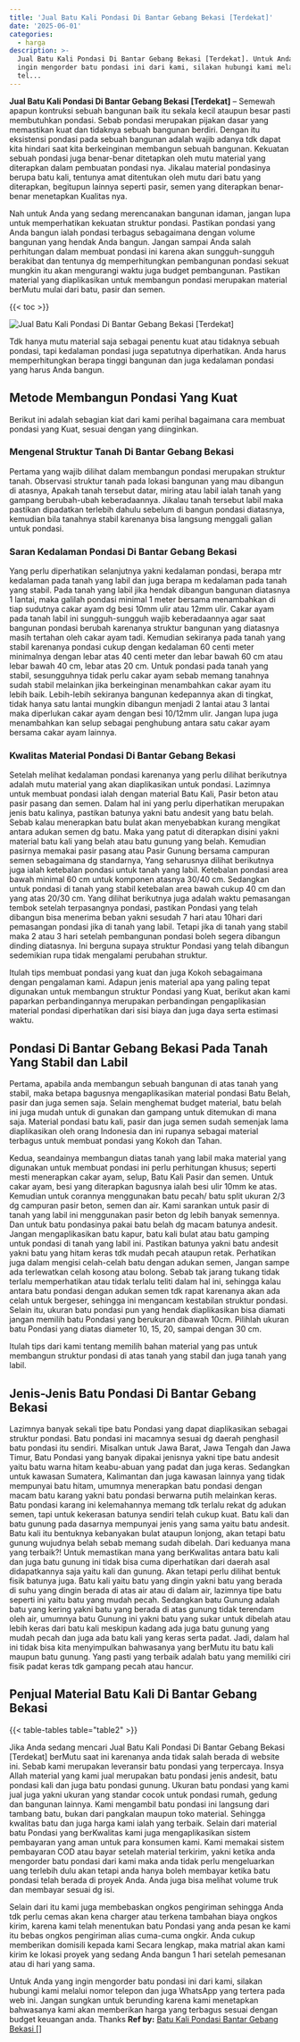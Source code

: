```yaml
---
title: 'Jual Batu Kali Pondasi Di Bantar Gebang Bekasi [Terdekat]'
date: '2025-06-01'
categories:
  - harga
description: >-
  Jual Batu Kali Pondasi Di Bantar Gebang Bekasi [Terdekat]. Untuk Anda yang
  ingin mengorder batu pondasi ini dari kami, silakan hubungi kami melalui nomor
  tel...
---
```


**Jual Batu Kali Pondasi Di Bantar Gebang Bekasi \[Terdekat\]** – Semewah apapun kontruksi sebuah bangunan baik itu sekala kecil ataupun besar pasti membutuhkan pondasi. Sebab pondasi merupakan pijakan dasar yang memastikan kuat dan tidaknya sebuah bangunan berdiri. Dengan itu eksistensi pondasi pada sebuah bangunan adalah wajib adanya tdk dapat kita hindari saat kita berkeinginan membangun sebuah bangunan. Kekuatan sebuah pondasi juga benar-benar ditetapkan oleh mutu material yang diterapkan dalam pembuatan pondasi nya. Jikalau material pondasinya berupa batu kali, tentunya amat ditentukan oleh mutu dari batu yang diterapkan, begitupun lainnya seperti pasir, semen yang diterapkan benar-benar menetapkan Kualitas nya.

Nah untuk Anda yang sedang merencanakan bangunan idaman, jangan lupa untuk memperhatikan kekuatan struktur pondasi. Pastikan pondasi yang Anda bangun ialah pondasi terbagus sebagaimana dengan volume bangunan yang hendak Anda bangun. Jangan sampai Anda salah perhitungan dalam membuat pondasi ini karena akan sungguh-sungguh berakibat dan tentunya dg memperhitungkan pembangunan pondasi sekuat mungkin itu akan mengurangi waktu juga budget pembangunan. Pastikan material yang diaplikasikan untuk membangun pondasi merupakan material berMutu mulai dari batu, pasir dan semen.

{{< toc >}}

![Jual Batu Kali Pondasi Di Bantar Gebang Bekasi [Terdekat]](/images/jual-batu-kali-03.png)

Tdk hanya mutu material saja sebagai penentu kuat atau tidaknya sebuah pondasi, tapi kedalaman pondasi juga sepatutnya diperhatikan. Anda harus memperhitungkan berapa tinggi bangunan dan juga kedalaman pondasi yang harus Anda bangun.

## Metode Membangun Pondasi Yang Kuat

Berikut ini adalah sebagian kiat dari kami perihal bagaimana cara membuat pondasi yang Kuat, sesuai dengan yang diinginkan.

### Mengenal Struktur Tanah Di Bantar Gebang Bekasi

Pertama yang wajib dilihat dalam membangun pondasi merupakan struktur tanah. Observasi struktur tanah pada lokasi bangunan yang mau dibangun di atasnya, Apakah tanah tersebut datar, miring atau labil ialah tanah yang gampang berubah-ubah keberadaannya. Jikalau tanah tersebut labil maka pastikan dipadatkan terlebih dahulu sebelum di bangun pondasi diatasnya, kemudian bila tanahnya stabil karenanya bisa langsung menggali galian untuk pondasi.

### Saran Kedalaman Pondasi Di Bantar Gebang Bekasi

Yang perlu diperhatikan selanjutnya yakni kedalaman pondasi, berapa mtr kedalaman pada tanah yang labil dan juga berapa m kedalaman pada tanah yang stabil. Pada tanah yang labil jika hendak dibangun bangunan diatasnya 1 lantai, maka galilah pondasi minimal 1 meter bersama menambahkan di tiap sudutnya cakar ayam dg besi 10mm ulir atau 12mm ulir. Cakar ayam pada tanah labil ini sungguh-sungguh wajib keberadaannya agar saat bangunan pondasi berubah karenanya struktur bangunan yang diatasnya masih tertahan oleh cakar ayam tadi. Kemudian sekiranya pada tanah yang stabil karenanya pondasi cukup dengan kedalaman 60 centi meter minimalnya dengan lebar atas 40 centi meter dan lebar bawah 60 cm atau lebar bawah 40 cm, lebar atas 20 cm. Untuk pondasi pada tanah yang stabil, sesungguhnya tidak perlu cakar ayam sebab memang tanahnya sudah stabil melainkan jika berkeinginan menambahkan cakar ayam itu lebih baik. Lebih-lebih sekiranya bangunan kedepannya akan di tingkat, tidak hanya satu lantai mungkin dibangun menjadi 2 lantai atau 3 lantai maka diperlukan cakar ayam dengan besi 10/12mm ulir. Jangan lupa juga menambahkan kan selup sebagai penghubung antara satu cakar ayam bersama cakar ayam lainnya.

### Kwalitas Material Pondasi Di Bantar Gebang Bekasi

Setelah melihat kedalaman pondasi karenanya yang perlu dilihat berikutnya adalah mutu material yang akan diaplikasikan untuk pondasi. Lazimnya untuk membuat pondasi ialah dengan material Batu Kali, Pasir beton atau pasir pasang dan semen. Dalam hal ini yang perlu diperhatikan merupakan jenis batu kalinya, pastikan batunya yakni batu andesit yang batu belah. Sebab kalau menerapkan batu bulat akan menyebabkan kurang mengikat antara adukan semen dg batu. Maka yang patut di diterapkan disini yakni material batu kali yang belah atau batu gunung yang belah. Kemudian pasirnya memakai pasir pasang atau Pasir Gunung bersama campuran semen sebagaimana dg standarnya, Yang seharusnya dilihat berikutnya juga ialah ketebalan pondasi untuk tanah yang labil. Ketebalan pondasi area bawah minimal 60 cm untuk komponen atasnya 30/40 cm. Sedangkan untuk pondasi di tanah yang stabil ketebalan area bawah cukup 40 cm dan yang atas 20/30 cm. Yang dilihat berikutnya juga adalah waktu pemasangan tembok setelah terpasangnya pondasi, pastikan Pondasi yang telah dibangun bisa menerima beban yakni sesudah 7 hari atau 10hari dari pemasangan pondasi jika di tanah yang labil. Tetapi jika di tanah yang stabil maka 2 atau 3 hari setelah pembangunan pondasi boleh segera dibangun dinding diatasnya. Ini berguna supaya struktur Pondasi yang telah dibangun sedemikian rupa tidak mengalami perubahan struktur.

Itulah tips membuat pondasi yang kuat dan juga Kokoh sebagaimana dengan pengalaman kami. Adapun jenis material apa yang paling tepat digunakan untuk membangun struktur Pondasi yang Kuat, berikut akan kami paparkan perbandingannya merupakan perbandingan pengaplikasian material pondasi diperhatikan dari sisi biaya dan juga daya serta estimasi waktu.

## Pondasi Di Bantar Gebang Bekasi Pada Tanah Yang Stabil dan Labil

Pertama, apabila anda membangun sebuah bangunan di atas tanah yang stabil, maka betapa bagusnya mengaplikasikan material pondasi Batu Belah, pasir dan juga semen saja. Selain menghemat budget material, batu belah ini juga mudah untuk di gunakan dan gampang untuk ditemukan di mana saja. Material pondasi batu kali, pasir dan juga semen sudah semenjak lama diaplikasikan oleh orang Indonesia dan ini rupanya sebagai material terbagus untuk membuat pondasi yang Kokoh dan Tahan.

Kedua, seandainya membangun diatas tanah yang labil maka material yang digunakan untuk membuat pondasi ini perlu perhitungan khusus; seperti mesti menerapkan cakar ayam, selup, Batu Kali Pasir dan semen. Untuk cakar ayam, besi yang diterapkan bagusnya ialah besi ulir 10mm ke atas. Kemudian untuk corannya menggunakan batu pecah/ batu split ukuran 2/3 dg campuran pasir beton, semen dan air. Kami sarankan untuk pasir di tanah yang labil ini menggunakan pasir beton dg lebih banyak semennya. Dan untuk batu pondasinya pakai batu belah dg macam batunya andesit. Jangan mengaplikasikan batu kapur, batu kali bulat atau batu gamping untuk pondasi di tanah yang labil ini. Pastikan batunya yakni batu andesit yakni batu yang hitam keras tdk mudah pecah ataupun retak. Perhatikan juga dalam mengisi celah-celah batu dengan adukan semen, Jangan sampe ada terlewatkan celah kosong atau bolong. Sebab tak jarang tukang tidak terlalu memperhatikan atau tidak terlalu teliti dalam hal ini, sehingga kalau antara batu pondasi dengan adukan semen tdk rapat karenanya akan ada celah untuk bergeser, sehingga ini mengancam kestabilan struktur pondasi. Selain itu, ukuran batu pondasi pun yang hendak diaplikasikan bisa diamati jangan memilih batu Pondasi yang berukuran dibawah 10cm. Pilihlah ukuran batu Pondasi yang diatas diameter 10, 15, 20, sampai dengan 30 cm.

Itulah tips dari kami tentang memilih bahan material yang pas untuk membangun struktur pondasi di atas tanah yang stabil dan juga tanah yang labil.

## Jenis-Jenis Batu Pondasi Di Bantar Gebang Bekasi

Lazimnya banyak sekali tipe batu Pondasi yang dapat diaplikasikan sebagai struktur pondasi. Batu pondasi ini macamnya sesuai dg daerah penghasil batu pondasi itu sendiri. Misalkan untuk Jawa Barat, Jawa Tengah dan Jawa Timur, Batu Pondasi yang banyak dipakai jenisnya yakni tipe batu andesit yaitu batu warna hitam keabu-abuan yang padat dan juga keras. Sedangkan untuk kawasan Sumatera, Kalimantan dan juga kawasan lainnya yang tidak mempunyai batu hitam, umumnya menerapkan batu pondasi dengan macam batu karang yakni batu pondasi berwarna putih melainkan keras. Batu pondasi karang ini kelemahannya memang tdk terlalu rekat dg adukan semen, tapi untuk kekerasan batunya sendiri telah cukup kuat. Batu kali dan batu gunung pada dasarnya mempunyai jenis yang sama yaitu batu andesit. Batu kali itu bentuknya kebanyakan bulat ataupun lonjong, akan tetapi batu gunung wujudnya belah sebab memang sudah dibelah. Dari keduanya mana yang terbaik?! Untuk memastikan mana yang berKwalitas antara batu kali dan juga batu gunung ini tidak bisa cuma diperhatikan dari daerah asal didapatkannya saja yaitu kali dan gunung. Akan tetapi perlu dilihat bentuk fisik batunya juga. Batu kali yaitu batu yang dingin yakni batu yang berada di suhu yang dingin berada di atas air atau di dalam air, lazimnya tipe batu seperti ini yaitu batu yang mudah pecah. Sedangkan batu Gunung adalah batu yang kering yakni batu yang berada di atas gunung tidak terendam oleh air, umumnya batu Gunung ini yakni batu yang sukar untuk dibelah atau lebih keras dari batu kali meskipun kadang ada juga batu gunung yang mudah pecah dan juga ada batu kali yang keras serta padat. Jadi, dalam hal ini tidak bisa kita menyimpulkan bahwasanya yang berMutu itu batu kali maupun batu gunung. Yang pasti yang terbaik adalah batu yang memiliki ciri fisik padat keras tdk gampang pecah atau hancur.

## Penjual Material Batu Kali Di Bantar Gebang Bekasi

{{< table-tables table="table2" >}}

Jika Anda sedang mencari Jual Batu Kali Pondasi Di Bantar Gebang Bekasi \[Terdekat\] berMutu saat ini karenanya anda tidak salah berada di website ini. Sebab kami merupakan leveransir batu pondasi yang terpercaya. Insya Allah material yang kami jual merupakan batu pondasi jenis andesit, batu pondasi kali dan juga batu pondasi gunung. Ukuran batu pondasi yang kami jual juga yakni ukuran yang standar cocok untuk pondasi rumah, gedung dan bangunan lainnya. Kami mengambil batu pondasi ini langsung dari tambang batu, bukan dari pangkalan maupun toko material. Sehingga kwalitas batu dan juga harga kami ialah yang terbaik. Selain dari material batu Pondasi yang berKwalitas kami juga mengaplikasikan sistem pembayaran yang aman untuk para konsumen kami. Kami memakai sistem pembayaran COD atau bayar setelah material terkirim, yakni ketika anda mengorder batu pondasi dari kami maka anda tidak perlu mengeluarkan uang terlebih dulu akan tetapi anda hanya boleh membayar ketika batu pondasi telah berada di proyek Anda. Anda juga bisa melihat volume truk dan membayar sesuai dg isi.

Selain dari itu kami juga membebaskan ongkos pengiriman sehingga Anda tdk perlu cemas akan kena charger atau terkena tambahan biaya ongkos kirim, karena kami telah menentukan batu Pondasi yang anda pesan ke kami itu bebas ongkos pengiriman alias cuma-cuma ongkir. Anda cukup memberikan domisili kepada kami Secara lengkap, maka matrial akan kami kirim ke lokasi proyek yang sedang Anda bangun 1 hari setelah pemesanan atau di hari yang sama.

Untuk Anda yang ingin mengorder batu pondasi ini dari kami, silakan hubungi kami melalui nomor telepon dan juga WhatsApp yang tertera pada web ini. Jangan sungkan untuk berunding karena kami menetapkan bahwasanya kami akan memberikan harga yang terbagus sesuai dengan budget keuangan anda. Thanks
**Ref by:** [Batu Kali Pondasi Bantar Gebang Bekasi []](https://id.wikipedia.org/wiki/Batu)
